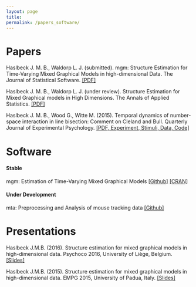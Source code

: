 ```yaml
---
layout: page
title: 
permalink: /papers_software/
---
```


# Papers

Haslbeck J. M. B., Waldorp L. J. (submitted). mgm: Structure Estimation for Time-Varying Mixed Graphical
Models in high-dimensional Data. The Journal of Statistical Software. [[PDF]](http://arxiv.org/pdf/1510.06871v2.pdf)

Haslbeck J. M. B., Waldorp L. J. (under review). Structure Estimation for Mixed Graphical models in
High Dimensions. The Annals of Applied Statistics. [[PDF]](http://arxiv.org/pdf/1510.05677v1.pdf)

Haslbeck J. M. B., Wood G., Witte M. (2015). Temporal dynamics of number-space interaction
in line bisection: Comment on Cleland and Bull. Quarterly Journal of Experimental Psychology. [[PDF, Experiment, Stimuli, Data, Code]](https://github.com/jmbh/bisectionpaper)

# Software

#### Stable

mgm: Estimation of Time-Varying Mixed Graphical Models [[Github]](https://github.com/jmbh/mgm) [[CRAN]](https://cran.r-project.org/web/packages/mgm/index.html)


#### Under Development

mta: Preprocessing and Analysis of mouse tracking data [[Github]](https://github.com/jmbh/mta)


# Presentations

Haslbeck J.M.B. (2016). Structure estimation for mixed graphical models in high-dimensional data. Psychoco 2016, University of Liège, Belgium. [[Slides]](http://jmbh.github.io/figs/About/psychoco2016_slides.pdf)

Haslbeck J.M.B. (2015). Structure estimation for mixed graphical models in high-dimensional data. EMPG 2015, University of Padua, Italy. [[Slides]](http://jmbh.github.io/figs/About/empg2015_slides.pdf)